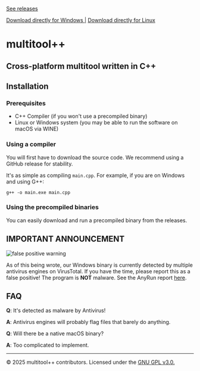 <!DOCTYPE html>
<html lang="en">
<head>
  <meta charset="UTF-8" />
  <meta name="viewport" content="width=device-width, initial-scale=1.0"/>

    
  <meta name="description" content="multitool++: A cross-platform multitool written in C++ for Windows and Linux. Download precompiled binaries or build from source.">
  <meta name="keywords" content="multitool++, C++, Windows, Linux, precompiled binaries, build from source, antivirus, false positive">

  <!-- Open Graph for social media previews -->
  <meta property="og:title" content="multitool++" />
  <meta property="og:description" content="Cross-platform multitool written in C++ for Windows and Linux." />
  <meta property="og:url" content="https://benja2998.github.io/multitoolplusplus/" />
  <meta property="og:type" content="website" />

  <!-- Twitter Card meta for better visibility on Twitter -->
  <meta name="twitter:card" content="summary_large_image">
  <meta name="twitter:title" content="multitool++">
  <meta name="twitter:description" content="Cross-platform multitool written in C++ for Windows and Linux." />

  <!-- Search Engine meta for better indexing -->
  <meta name="robots" content="index, follow">

  <p><a href="https://github.com/benja2998/multitoolplusplus"></a><a href="https://github.com/benja2998/multitoolplusplus/releases"> See releases </a></p>
  <p><a href="https://github.com/benja2998/multitoolplusplus/releases/latest/download/main-windows.exe">Download directly for Windows |</a> <a href="https://github.com/benja2998/multitoolplusplus/releases/latest/download/main-linux"> Download directly for Linux </a></p>
</head>
<body>
  <h1>multitool++</h1>
  <h2>Cross-platform multitool written in C++</h2>

  <h2>Installation</h2>

  <h3>Prerequisites</h3>
  <ul>
    <li>C++ Compiler (if you won't use a precompiled binary)</li>
    <li>Linux or Windows system (you may be able to run the software on macOS via WINE)</li>
  </ul>

  <h3>Using a compiler</h3>
  <p>
    You will first have to download the source code. We recommend using a GitHub release for stability.
  </p>
  <p>It's as simple as compiling <code>main.cpp</code>. For example, if you are on Windows and using G++:</p>
  <pre><code>g++ -o main.exe main.cpp</code></pre>

  <h3>Using the precompiled binaries</h3>
  <p>
    You can easily download and run a precompiled binary from the releases.
  </p>

  <h2>IMPORTANT ANNOUNCEMENT</h2>
  <img src="https://github.com/user-attachments/assets/47d9ef92-4ac4-4f0f-a5b5-31a59ee4c978" alt="false positive warning" />
  <p>
    As of this being wrote, our Windows binary is currently detected by multiple antivirus engines on VirusTotal. If you have the time, please report this as a false positive! The program is <strong>NOT</strong> malware. 
    See the AnyRun report 
    <a href="https://web.archive.org/web/20250505193713/https://any.run/report/bfeb2d8a414bfedc9124072c483acee0a62a9c4f28174ef483b97fba27165b2f/248a5c03-3969-4b37-833a-00c973f34281" target="_blank">here</a>.
  </p>

  <h2>FAQ</h2>
  <p><strong>Q</strong>: It's detected as malware by Antivirus!</p>
  <p><strong>A</strong>: Antivirus engines will probably flag files that barely do anything.</p>

  <p><strong>Q</strong>: Will there be a native macOS binary?</p>
  <p><strong>A</strong>: Too complicated to implement.</p>

  <hr/>
  <p>&copy; 2025 multitool++ contributors. Licensed under the <a href="./LICENSE">GNU GPL v3.0.</a></p>
</body>
</html>